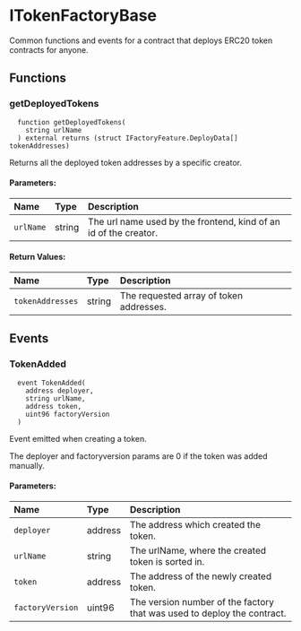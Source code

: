 # ITokenFactoryBase

Common functions and events for a contract that deploys ERC20 token contracts for anyone.



## Functions
### getDeployedTokens
```solidity
  function getDeployedTokens(
    string urlName
  ) external returns (struct IFactoryFeature.DeployData[] tokenAddresses)
```
Returns all the deployed token addresses by a specific creator.


#### Parameters:
| Name | Type | Description                                                          |
| :--- | :--- | :------------------------------------------------------------------- |
|`urlName` | string | The url name used by the frontend, kind of an id of the creator.

#### Return Values:
| Name                           | Type          | Description                                                                  |
| :----------------------------- | :------------ | :--------------------------------------------------------------------------- |
|`tokenAddresses`| string | The requested array of token addresses.

## Events
### TokenAdded
```solidity
  event TokenAdded(
    address deployer,
    string urlName,
    address token,
    uint96 factoryVersion
  )
```
Event emitted when creating a token.

The deployer and factoryversion params are 0 if the token was added manually.

#### Parameters:
| Name                           | Type          | Description                                    |
| :----------------------------- | :------------ | :--------------------------------------------- |
|`deployer`| address | The address which created the token.
|`urlName`| string | The urlName, where the created token is sorted in.
|`token`| address | The address of the newly created token.
|`factoryVersion`| uint96 | The version number of the factory that was used to deploy the contract.




